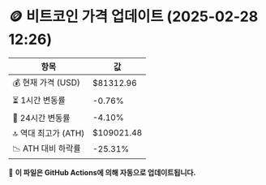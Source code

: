 # 🪙 비트코인 가격 업데이트 (2025-02-28 12:26)

| 항목                | 값 |
|--------------------|----------------|
| 💰 현재 가격 (USD) | $81312.96 |
| ⏳ 1시간 변동률    | -0.76% |
| 📆 24시간 변동률   | -4.10% |
| 🔝 역대 최고가 (ATH) | $109021.48 |
| 📉 ATH 대비 하락률 | -25.31% |

🔄 **이 파일은 GitHub Actions에 의해 자동으로 업데이트됩니다.**
